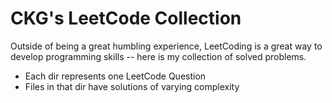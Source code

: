 # CKG's LeetCode Collection

Outside of being a great humbling experience, LeetCoding is a great way to develop programming skills -- here is my collection of solved problems. 

- Each dir represents one LeetCode Question
- Files in that dir have solutions of varying complexity 


